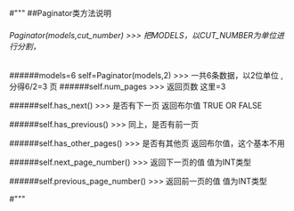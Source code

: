 #"""
##Paginator类方法说明

######  Paginator(models,cut_number) >>> 把MODELS，以CUT_NUMBER为单位进行分割，
######models=6  self=Paginator(models,2) >>> 一共6条数据，以2位单位 ,分得6/2=3 页
######self.num_pages  >>> 返回页数  这里=3

######self.has_next() >>> 是否有下一页 返回布尔值   TRUE OR FALSE
	 
######self.has_previous() >>> 同上，是否有前一页 
	
######self.has_other_pages() >>> 是否有其他页 返回布尔值，这个基本不用
	  
######self.next_page_number() >>> 返回下一页的值   值为INT类型  
	 
######self.previous_page_number() >>> 返回前一页的值  值为INT类型

#"""
